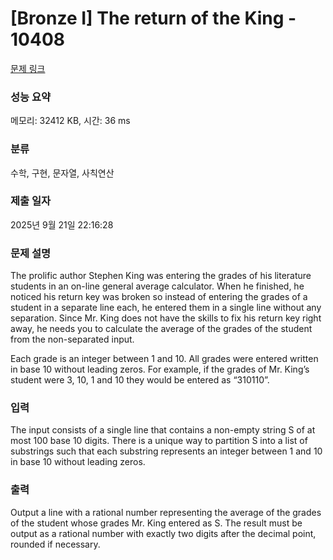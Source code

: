 # [Bronze I] The return of the King - 10408 

[문제 링크](https://www.acmicpc.net/problem/10408) 

### 성능 요약

메모리: 32412 KB, 시간: 36 ms

### 분류

수학, 구현, 문자열, 사칙연산

### 제출 일자

2025년 9월 21일 22:16:28

### 문제 설명

<p>The prolific author Stephen King was entering the grades of his literature students in an on-line general average calculator. When he finished, he noticed his return key was broken so instead of entering the grades of a student in a separate line each, he entered them in a single line without any separation. Since Mr. King does not have the skills to fix his return key right away, he needs you to calculate the average of the grades of the student from the non-separated input.</p>

<p>Each grade is an integer between 1 and 10. All grades were entered written in base 10 without leading zeros. For example, if the grades of Mr. King’s student were 3, 10, 1 and 10 they would be entered as “310110”.</p>

### 입력 

 <p>The input consists of a single line that contains a non-empty string S of at most 100 base 10 digits. There is a unique way to partition S into a list of substrings such that each substring represents an integer between 1 and 10 in base 10 without leading zeros.</p>

### 출력 

 <p>Output a line with a rational number representing the average of the grades of the student whose grades Mr. King entered as S. The result must be output as a rational number with exactly two digits after the decimal point, rounded if necessary.</p>

